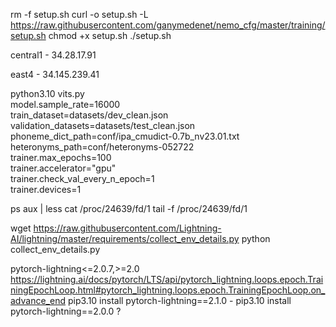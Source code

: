
rm -f setup.sh
curl -o setup.sh -L https://raw.githubusercontent.com/ganymedenet/nemo_cfg/master/training/setup.sh
chmod +x setup.sh
./setup.sh

central1 - 34.28.17.91

east4 - 34.145.239.41




python3.10 vits.py \
  model.sample_rate=16000 \
  train_dataset=datasets/dev_clean.json \
  validation_datasets=datasets/test_clean.json \
  phoneme_dict_path=conf/ipa_cmudict-0.7b_nv23.01.txt \
  heteronyms_path=conf/heteronyms-052722 \
  trainer.max_epochs=100 \
  trainer.accelerator="gpu" \
  trainer.check_val_every_n_epoch=1 \
  trainer.devices=1


ps aux | less
cat /proc/24639/fd/1
tail -f /proc/24639/fd/1


wget https://raw.githubusercontent.com/Lightning-AI/lightning/master/requirements/collect_env_details.py
python collect_env_details.py


pytorch-lightning<=2.0.7,>=2.0
https://lightning.ai/docs/pytorch/LTS/api/pytorch_lightning.loops.epoch.TrainingEpochLoop.html#pytorch_lightning.loops.epoch.TrainingEpochLoop.on_advance_end
pip3.10 install pytorch-lightning==2.1.0 -
pip3.10 install pytorch-lightning==2.0.0 ?